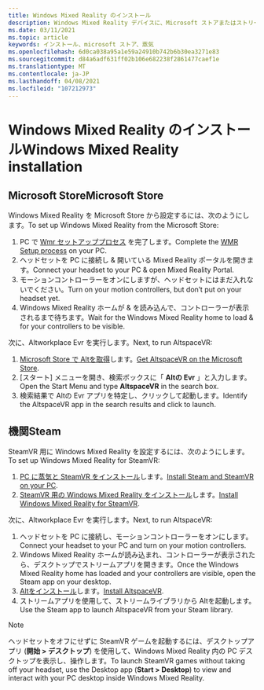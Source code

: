 ```yaml
---
title: Windows Mixed Reality のインストール
description: Windows Mixed Reality デバイスに、Microsoft ストアまたはストリームストアから Altをインストールする手順について説明します。
ms.date: 03/11/2021
ms.topic: article
keywords: インストール、microsoft ストア、蒸気
ms.openlocfilehash: 6d0ca038a95a1e59a24910b742b6b30ea3271e83
ms.sourcegitcommit: d84a6adf631ff02b106e682238f2861477caef1e
ms.translationtype: MT
ms.contentlocale: ja-JP
ms.lasthandoff: 04/08/2021
ms.locfileid: "107212973"
---
```

# <a name="windows-mixed-reality-installation"></a><span data-ttu-id="a7056-104">Windows Mixed Reality のインストール</span><span class="sxs-lookup"><span data-stu-id="a7056-104">Windows Mixed Reality installation</span></span>

## <a name="microsoft-store"></a><span data-ttu-id="a7056-105">Microsoft Store</span><span class="sxs-lookup"><span data-stu-id="a7056-105">Microsoft Store</span></span>

<span data-ttu-id="a7056-106">Windows Mixed Reality を Microsoft Store から設定するには、次のようにします。</span><span class="sxs-lookup"><span data-stu-id="a7056-106">To set up Windows Mixed Reality from the Microsoft Store:</span></span>
1. <span data-ttu-id="a7056-107">PC で [Wmr セットアッププロセス](https://docs.microsoft.com/windows/mixed-reality/enthusiast-guide/set-up-windows-mixed-reality) を完了します。</span><span class="sxs-lookup"><span data-stu-id="a7056-107">Complete the [WMR Setup process](https://docs.microsoft.com/windows/mixed-reality/enthusiast-guide/set-up-windows-mixed-reality) on your PC.</span></span>
2. <span data-ttu-id="a7056-108">ヘッドセットを PC に接続し & 開いている Mixed Reality ポータルを開きます。</span><span class="sxs-lookup"><span data-stu-id="a7056-108">Connect your headset to your PC & open Mixed Reality Portal.</span></span>
3. <span data-ttu-id="a7056-109">モーションコントローラーをオンにしますが、ヘッドセットにはまだ入れないでください。</span><span class="sxs-lookup"><span data-stu-id="a7056-109">Turn on your motion controllers, but don’t put on your headset yet.</span></span>
4. <span data-ttu-id="a7056-110">Windows Mixed Reality ホームが & を読み込んで、コントローラーが表示されるまで待ちます。</span><span class="sxs-lookup"><span data-stu-id="a7056-110">Wait for the Windows Mixed Reality home to load & for your controllers to be visible.</span></span>

<span data-ttu-id="a7056-111">次に、Altworkplace Evr を実行します。</span><span class="sxs-lookup"><span data-stu-id="a7056-111">Next, to run AltspaceVR:</span></span>
1. <span data-ttu-id="a7056-112">[Microsoft Store で Altを取得](https://www.microsoft.com/p/altspacevr/9nvr7mn2fchq)します。</span><span class="sxs-lookup"><span data-stu-id="a7056-112">[Get AltspaceVR on the Microsoft Store](https://www.microsoft.com/p/altspacevr/9nvr7mn2fchq).</span></span>
2. <span data-ttu-id="a7056-113">[スタート] メニューを開き、検索ボックスに「 **Altの Evr** 」と入力します。</span><span class="sxs-lookup"><span data-stu-id="a7056-113">Open the Start Menu and type **AltspaceVR** in the search box.</span></span>
3. <span data-ttu-id="a7056-114">検索結果で Altの Evr アプリを特定し、クリックして起動します。</span><span class="sxs-lookup"><span data-stu-id="a7056-114">Identify the AltspaceVR app in the search results and click to launch.</span></span>

## <a name="steam"></a><span data-ttu-id="a7056-115">機関</span><span class="sxs-lookup"><span data-stu-id="a7056-115">Steam</span></span>

<span data-ttu-id="a7056-116">SteamVR 用に Windows Mixed Reality を設定するには、次のようにします。</span><span class="sxs-lookup"><span data-stu-id="a7056-116">To set up Windows Mixed Reality for SteamVR:</span></span>
1. <span data-ttu-id="a7056-117">[PC に蒸気と SteamVR をインストール](https://support.steampowered.com/kb_article.php?ref=5608-UPAH-6427)します。</span><span class="sxs-lookup"><span data-stu-id="a7056-117">[Install Steam and SteamVR on your PC](https://support.steampowered.com/kb_article.php?ref=5608-UPAH-6427).</span></span>
2. <span data-ttu-id="a7056-118">[SteamVR 用の Windows Mixed Reality をインストール](http://store.steampowered.com/app/719950/Windows_Mixed_Reality_SteamVR_preview/)します。</span><span class="sxs-lookup"><span data-stu-id="a7056-118">[Install Windows Mixed Reality for SteamVR](http://store.steampowered.com/app/719950/Windows_Mixed_Reality_SteamVR_preview/).</span></span>

<span data-ttu-id="a7056-119">次に、Altworkplace Evr を実行します。</span><span class="sxs-lookup"><span data-stu-id="a7056-119">Next, to run AltspaceVR:</span></span>
1. <span data-ttu-id="a7056-120">ヘッドセットを PC に接続し、モーションコントローラーをオンにします。</span><span class="sxs-lookup"><span data-stu-id="a7056-120">Connect your headset to your PC and turn on your motion controllers.</span></span>
2. <span data-ttu-id="a7056-121">Windows Mixed Reality ホームが読み込まれ、コントローラーが表示されたら、デスクトップでストリームアプリを開きます。</span><span class="sxs-lookup"><span data-stu-id="a7056-121">Once the Windows Mixed Reality home has loaded and your controllers are visible, open the Steam app on your desktop.</span></span>
3. <span data-ttu-id="a7056-122">[Altをインストール](https://store.steampowered.com/app/407060/AltspaceVR/)します。</span><span class="sxs-lookup"><span data-stu-id="a7056-122">[Install AltspaceVR](https://store.steampowered.com/app/407060/AltspaceVR/).</span></span>
4. <span data-ttu-id="a7056-123">ストリームアプリを使用して、ストリームライブラリから Altを起動します。</span><span class="sxs-lookup"><span data-stu-id="a7056-123">Use the Steam app to launch AltspaceVR from your Steam library.</span></span>

> [!NOTE]
> <span data-ttu-id="a7056-124">ヘッドセットをオフにせずに SteamVR ゲームを起動するには、デスクトップアプリ (**開始 > デスクトップ**) を使用して、Windows Mixed Reality 内の PC デスクトップを表示し、操作します。</span><span class="sxs-lookup"><span data-stu-id="a7056-124">To launch SteamVR games without taking off your headset, use the Desktop app (**Start > Desktop**) to view and interact with your PC desktop inside Windows Mixed Reality.</span></span>